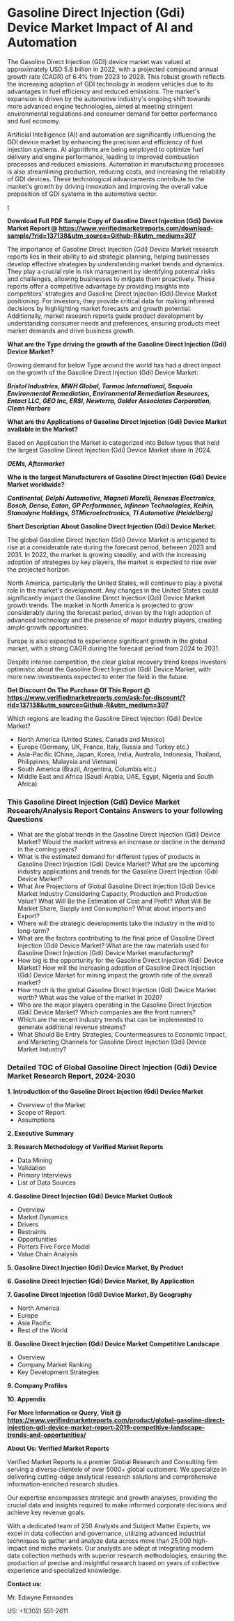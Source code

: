 <meta name="title" content="Global Gasoline Direct Injection (Gdi) Device Market Impact of AI and Automation"><meta name="description" content="The Gasoline Direct Injection (GDI) device market was valued at approximately USD 5.8 billion in 2022, with a projected compound annual growth rate (CAGR) of 6.4% from"><meta name="title" content="Gasoline Direct Injection (Gdi) Device Market Size, Share, Scope, Trends, Growth, Opportunities, Analysis, Forecast"><h1>Gasoline Direct Injection (Gdi) Device Market Impact of AI and Automation</h1><p>The Gasoline Direct Injection (GDI) device market was valued at approximately USD 5.8 billion in 2022, with a projected compound annual growth rate (CAGR) of 6.4% from 2023 to 2028. This robust growth reflects the increasing adoption of GDI technology in modern vehicles due to its advantages in fuel efficiency and reduced emissions. The market's expansion is driven by the automotive industry's ongoing shift towards more advanced engine technologies, aimed at meeting stringent environmental regulations and consumer demand for better performance and fuel economy.</p><p>Artificial Intelligence (AI) and automation are significantly influencing the GDI device market by enhancing the precision and efficiency of fuel injection systems. AI algorithms are being employed to optimize fuel delivery and engine performance, leading to improved combustion processes and reduced emissions. Automation in manufacturing processes is also streamlining production, reducing costs, and increasing the reliability of GDI devices. These technological advancements contribute to the market's growth by driving innovation and improving the overall value proposition of GDI systems in the automotive sector.</p>t</p><p id="" class=""><strong>Download Full PDF Sample Copy of Gasoline Direct Injection (Gdi) Device Market Report @ <a href="https://www.verifiedmarketreports.com/download-sample/?rid=137138&utm_source=Github-R&utm_medium=307" target="_blank">https://www.verifiedmarketreports.com/download-sample/?rid=137138&utm_source=Github-R&utm_medium=307</a></strong></p><p>The importance of&nbsp;Gasoline Direct Injection (Gdi) Device Market research reports lies in their ability to aid strategic planning, helping businesses develop effective strategies by understanding market trends and dynamics. They play a crucial role in risk management by identifying potential risks and challenges, allowing businesses to mitigate them proactively. These reports offer a competitive advantage by providing insights into competitors' strategies and Gasoline Direct Injection (Gdi) Device Market positioning. For investors, they provide critical data for making informed decisions by highlighting market forecasts and growth potential. Additionally, market research reports guide product development by understanding consumer needs and preferences, ensuring products meet market demands and drive business growth.</p><p><strong>What are the&nbsp;Type driving the growth of the Gasoline Direct Injection (Gdi) Device Market?</strong></p><p id="" class="">Growing demand for below Type around the world has had a direct impact on the growth of the Gasoline Direct Injection (Gdi) Device Market:</p><em><strong>Bristol Industries, MWH Global, Tarmac International, Sequoia Environmental Remediation, Environmental Remediation Resources, Entact LLC, GEO Inc, ERSI, Newterra, Golder Associates Corporation, Clean Harbors</strong></em></p><strong>What are the&nbsp;Applications&nbsp;of Gasoline Direct Injection (Gdi) Device Market available in the Market?</strong></p><p id="" class="">Based on Application the Market is categorized into Below types that held the largest Gasoline Direct Injection (Gdi) Device Market share In 2024.</p><em><strong>OEMs, Aftermarket</strong></em></p><strong>Who is the largest Manufacturers of Gasoline Direct Injection (Gdi) Device Market worldwide?</strong></p><p><em><strong>Continental, Delphi Automotive, Magneti Marelli, Renesas Electronics, Bosch, Denso, Eaton, GP Performance, Infineon Technologies, Keihin, Stanadyne Holdings, STMicroelectronics, TI Automotive (Heidelberg)</strong></em></p><p id="" class=""><strong>Short Description About Gasoline Direct Injection (Gdi) Device Market:</strong></p><p>The global Gasoline Direct Injection (Gdi) Device Market is anticipated to rise at a considerable rate during the forecast period, between 2023 and 2031. In 2022, the market is growing steadily, and with the increasing adoption of strategies by key players, the market is expected to rise over the projected horizon.</p><p>North America, particularly the United States, will continue to play a pivotal role in the market's development. Any changes in the United States could significantly impact the Gasoline Direct Injection (Gdi) Device Market growth trends. The market in North America is projected to grow considerably during the forecast period, driven by the high adoption of advanced technology and the presence of major industry players, creating ample growth opportunities.</p><p>Europe is also expected to experience significant growth in the global market, with a strong CAGR during the forecast period from 2024 to 2031.</p><p>Despite intense competition, the clear global recovery trend keeps investors optimistic about the Gasoline Direct Injection (Gdi) Device Market, with more new investments expected to enter the field in the future.</p><p id="" class=""><strong>Get Discount On The Purchase Of This Report @ <a href="https://www.verifiedmarketreports.com/ask-for-discount/?rid=137138&utm_source=Github-R&utm_medium=307" target="_blank">https://www.verifiedmarketreports.com/ask-for-discount/?rid=137138&utm_source=Github-R&utm_medium=307</a></strong></p>Which regions are leading the Gasoline Direct Injection (Gdi) Device Market?</p><ul><li>North America (United States, Canada and Mexico)</li><li>Europe (Germany, UK, France, Italy, Russia and Turkey etc.)</li><li>Asia-Pacific (China, Japan, Korea, India, Australia, Indonesia, Thailand, Philippines, Malaysia and Vietnam)</li><li>South America (Brazil, Argentina, Columbia etc.)</li><li>Middle East and Africa (Saudi Arabia, UAE, Egypt, Nigeria and South Africa)</li></ul><h3 id="" class="">This Gasoline Direct Injection (Gdi) Device Market Research/Analysis Report Contains Answers to your following Questions</h3><ul><li>What are the global trends in the Gasoline Direct Injection (Gdi) Device Market? Would the market witness an increase or decline in the demand in the coming years?</li><li>What is the estimated demand for different types of products in Gasoline Direct Injection (Gdi) Device Market? What are the upcoming industry applications and trends for the Gasoline Direct Injection (Gdi) Device Market?</li><li>What Are Projections of Global Gasoline Direct Injection (Gdi) Device Market Industry Considering Capacity, Production and Production Value? What Will Be the Estimation of Cost and Profit? What Will Be Market Share, Supply and Consumption? What about imports and Export?</li><li>Where will the strategic developments take the industry in the mid to long-term?</li><li>What are the factors contributing to the final price of Gasoline Direct Injection (Gdi) Device Market? What are the raw materials used for Gasoline Direct Injection (Gdi) Device Market manufacturing?</li><li>How big is the opportunity for the Gasoline Direct Injection (Gdi) Device Market? How will the increasing adoption of Gasoline Direct Injection (Gdi) Device Market for mining impact the growth rate of the overall market?</li><li>How much is the global Gasoline Direct Injection (Gdi) Device Market worth? What was the value of the market In 2020?</li><li>Who are the major players operating in the Gasoline Direct Injection (Gdi) Device Market? Which companies are the front runners?</li><li>Which are the recent industry trends that can be implemented to generate additional revenue streams?</li><li>What Should Be Entry Strategies, Countermeasures to Economic Impact, and Marketing Channels for Gasoline Direct Injection (Gdi) Device Market Industry?</li></ul><h3 id="" class="">Detailed TOC of Global Gasoline Direct Injection (Gdi) Device Market Research Report, 2024-2030</h3><p id="" class=""><strong>1. Introduction of the Gasoline Direct Injection (Gdi) Device Market</strong></p><ul><li>Overview of the Market</li><li>Scope of Report</li><li>Assumptions</li></ul><p id="" class=""><strong>2. Executive Summary</strong></p><p id="" class=""><strong>3. Research Methodology of Verified Market Reports</strong></p><ul><li>Data Mining</li><li>Validation</li><li>Primary Interviews</li><li>List of Data Sources</li></ul><p id="" class=""><strong>4. Gasoline Direct Injection (Gdi) Device Market Outlook</strong></p><ul><li>Overview</li><li>Market Dynamics</li><li>Drivers</li><li>Restraints</li><li>Opportunities</li><li>Porters Five Force Model</li><li>Value Chain Analysis</li></ul><p id="" class=""><strong>5. Gasoline Direct Injection (Gdi) Device Market, By Product</strong></p><p id="" class=""><strong>6. Gasoline Direct Injection (Gdi) Device Market, By Application</strong></p><p id="" class=""><strong>7. Gasoline Direct Injection (Gdi) Device Market, By Geography</strong></p><ul><li>North America</li><li>Europe</li><li>Asia Pacific</li><li>Rest of the World</li></ul><p id="" class=""><strong>8. Gasoline Direct Injection (Gdi) Device Market Competitive Landscape</strong></p><ul><li>Overview</li><li>Company Market Ranking</li><li>Key Development Strategies</li></ul><p id="" class=""><strong>9. Company Profiles</strong></p><p id="" class=""><strong>10. Appendix</strong></p><p id="" class=""><strong>For More Information or Query, Visit @ <a href="https://www.verifiedmarketreports.com/product/global-gasoline-direct-injection-gdi-device-market-report-2019-competitive-landscape-trends-and-opportunities/" target="_blank">https://www.verifiedmarketreports.com/product/global-gasoline-direct-injection-gdi-device-market-report-2019-competitive-landscape-trends-and-opportunities/</a></strong></p><p id="" class=""><strong>About Us: Verified Market Reports</strong></p><p id="" class="">Verified Market Reports is a premier Global Research and Consulting firm serving a diverse clientele of over 5000+ global customers. We specialize in delivering cutting-edge analytical research solutions and comprehensive information-enriched research studies.</p><p id="" class="">Our expertise encompasses strategic and growth analyses, providing the crucial data and insights required to make informed corporate decisions and achieve key revenue goals.</p><p id="" class="">With a dedicated team of 250 Analysts and Subject Matter Experts, we excel in data collection and governance, utilizing advanced industrial techniques to gather and analyze data across more than 25,000 high-impact and niche markets. Our analysts are adept at integrating modern data collection methods with superior research methodologies, ensuring the production of precise and insightful research based on years of collective experience and specialized knowledge.</p><p id="" class=""><strong>Contact us:</strong></p><p id="" class="">Mr. Edwyne Fernandes</p><p id="" class="">US: +1(302) 551-2611</p>